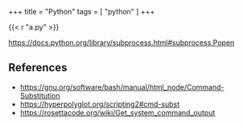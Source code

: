 +++
title = "Python"
tags = [ "python" ]
+++

{{< r "a.py" >}}

<https://docs.python.org/library/subprocess.html#subprocess.Popen>

## References

- <https://gnu.org/software/bash/manual/html_node/Command-Substitution>
- <https://hyperpolyglot.org/scripting2#cmd-subst>
- <https://rosettacode.org/wiki/Get_system_command_output>
